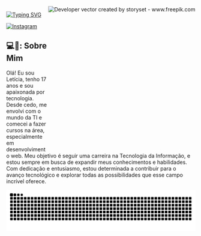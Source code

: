 <img align="right" alt="Developer vector created by storyset - www.freepik.com" height="380" src="https://i.pinimg.com/736x/bc/ac/18/bcac183fb265e4f8dab91756d8877cd9.jpg">

<a href="https://git.io/typing-svg"><img src="https://readme-typing-svg.herokuapp.com?font=Tiny5&pause=1000&random=false&width=435&lines=Oiee+eu+me+chamo+Leticia+" alt="Typing SVG" /></a>


[![Instagram](https://img.shields.io/badge/-Instagram-000?style=for-the-badge&logo=instagram&logoColor=FF00F6&color:FFF)](https://www.instagram.com/_lehcpx/)


<h2> 💻🤞: Sobre Mim </h2>

<div>
  <p>Olá! Eu sou Letícia, tenho 17 anos e sou apaixonada por tecnologia. Desde cedo, me envolvi com o mundo da TI e comecei a fazer cursos na área, especialmente em desenvolvimento web. Meu objetivo é seguir uma carreira na Tecnologia da Informação, e estou sempre em busca de expandir meus conhecimentos e habilidades. Com dedicação e entusiasmo, estou determinada a contribuir para o avanço tecnológico e explorar todas as possibilidades que esse campo incrível oferece.</p>
</div>
  <div>
    <picture align="center">    
      <img src="https://github.com/guuhferiani/guuhferiani/blob/main/snake-dark.svg">
    </picture>
</div>    
